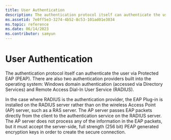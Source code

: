 ```yaml
---
title: User Authentication
description: The authentication protocol itself can authenticate the user via Protected EAP (PEAP).
ms.assetid: 7e0ff5e3-3274-4b52-8c53-101ad01e3034
ms.topic: reference
ms.date: 06/14/2023
ms.contributor: samyun
---
```


# User Authentication

The authentication protocol itself can authenticate the user via Protected EAP (PEAP). There are also two authentication providers built into the operating system: Windows domain authentication (accessed via Directory Services) and Remote Access Dial-In User Service (RADIUS).

In the case where RADIUS is the authentication provider, the EAP Plug-in is installed on the RADIUS server rather than on the wireless Access Point (AP) server, such as a RAS server. The AP server passes EAP packets directly from the client to the authentication service on the RADIUS server. The AP server does not process any of the information in the EAP packets, but it must accept the server-side, full strength (256 bit) PEAP generated encryption keys in order to create the secure connection.
